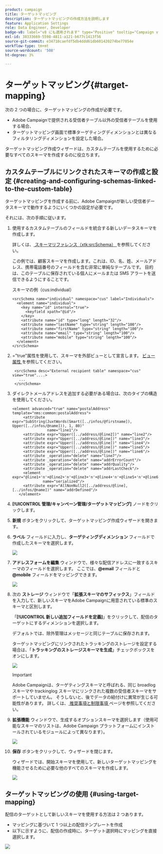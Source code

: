 ```yaml
---
product: campaign
title: ターゲットマッピング
description: ターゲットマッピングの作成方法を説明します
feature: Application Settings
role: Data Engineer, Developer
badge-v8: label="v8 にも適用されます" type="Positive" tooltip="Campaign v8 にも適用されます"
exl-id: 38333669-5598-4811-a121-b677c1413f56
source-git-commit: e34718caefdf5db4ddd61db601420274be77054e
workflow-type: tm+mt
source-wordcount: '508'
ht-degree: 3%

---
```


# ターゲットマッピング{#target-mapping}



次の 2 つの場合に、ターゲットマッピングの作成が必要です。

* Adobe Campaignで提供される受信者テーブル以外の受信者テーブルを使用する場合、
* ターゲットマッピング画面で標準ターゲティングディメンションとは異なるフィルタリングディメンションを設定した場合。

ターゲットマッピング作成ウィザードは、カスタムテーブルを使用するために必要なすべてのスキーマを作成するのに役立ちます。

## カスタムテーブルにリンクされたスキーマの作成と設定 {#creating-and-configuring-schemas-linked-to-the-custom-table}

ターゲットマッピングを作成する前に、Adobe Campaignが新しい受信者データスキーマで動作するようにいくつかの設定が必要です。

それには、次の手順に従います。

1. 使用するカスタムテーブルのフィールドを統合する新しいデータスキーマを作成します。

   詳しくは、[ スキーマリファレンス（xtk:srcSchema） ](../../configuration/using/about-schema-reference.md) を参照してください。

   この例では、顧客スキーマを作成します。これは、ID、名、姓、メールアドレス、携帯電話番号のフィールドを含む非常に単純なテーブルです。 目的は、このテーブルに保存されている個人にメールまたは SMS アラートを送信できるようにすることです。

   スキーマの例（cus:individual）

   ```
   <srcSchema name="individual" namespace="cus" label="Individuals">
     <element name="individual">
       <key name="id" internal="true">
         <keyfield xpath="@id"/>
       </key>
       <attribute name="id" type="long" length="32"/>
       <attribute name="lastName" type="string" length="100"/>
       <attribute name="firstName" type="string" length="100"/>
       <attribute name="email" type="string" length="100"/>
       <attribute name="mobile" type="string" length="100"/>
     </element>
   </srcSchema>
   ```

1. =&quot;true&quot;属性を使用して、スキーマを外部ビューとして宣言します。 [ ビュー属性 ](../../configuration/using/schema-characteristics.md#the-view-attribute) を参照してください。

   ```
    <srcSchema desc="External recipient table" namespace="cus" view="true"....>
      ...
    </srcSchema>
   ```

1. ダイレクトメールアドレスを追加する必要がある場合は、次のタイプの構造を使用してください。

   ```
   <element advanced="true" name="postalAddress" template="nms:common:postalAddress">
        <attribute expr="SubString(JuxtWords(Smart([../infos/@firstname]), Upper([../infos/@name])), 1, 80)"
                   name="line1"/>
        <attribute expr="Upper([../address/@line2])" name="line2"/>
        <attribute expr="Upper([../address/@line])" name="line3"/>
        <attribute expr="Upper([../address/@line])" name="line4"/>
        <attribute expr="Upper([../address/@line])" name="line5"/>
        <attribute expr="Upper([../address/@line])" name="line6"/>
        <attribute _operation="delete" name="line7"/>
        <attribute _operation="delete" name="addrErrorCount"/>
        <attribute _operation="delete" name="addrQuality"/>
        <attribute _operation="delete" name="addrLastCheck"/>
        <element expr="@line1+'n'+@line2+'n'+@line3+'n'+@line4+'n'+@line5+'n'+@line6"
                 name="serialized"/>
        <attribute expr="AllNonNull2([../address/@line], [../infos/@name])" name="addrDefined"/>
      </element>
   ```

1. **[!UICONTROL 管理/キャンペーン管理/ターゲットマッピング]** ノードをクリックします。
1. **新規** ボタンをクリックして、ターゲットマッピング作成ウィザードを開きます。
1. **ラベル** フィールドに入力し、**ターゲティングディメンション** フィールドで作成したスキーマを選択します。

   ![](assets/mapping_diffusion_wizard_1.png)

1. **アドレスフォームを編集** ウィンドウで、様々な配信アドレスに一致するスキーマのフィールドを選択します。 ここでは、**@email** フィールドと **@mobile** フィールドをマッピングできます。

   ![](assets/mapping_diffusion_wizard_2.png)

1. 次の **ストレージ** ウィンドウで「**拡張スキーマのサフィックス**」フィールドを入力して、新しいスキーマをAdobe Campaignに用意されている標準のスキーマと区別します。

   「**[!UICONTROL 新しい追加フィールドを定義]**」をクリックして、配信のターゲットにするディメンションを選択します。

   デフォルトでは、除外管理はメッセージと同じテーブルに保存されます。

   ターゲットマッピングにリンクされたトラッキングのストレージを設定する場合は、「**トラッキングのストレージスキーマを生成**」チェックボックスをオンにします。

   ![](assets/mapping_diffusion_wizard_3.png)

   >[!IMPORTANT]
   >
   >Adobe Campaignは、ターゲティングスキーマと呼ばれる、同じ broadlog スキーマや trackinglog スキーマにリンクされた複数の受信者スキーマをサポートしていません。 そうしないと、後でデータの紐付けに異常が生じる可能性があります。 詳しくは、[ 推奨事項と制限事項 ](../../configuration/using/about-custom-recipient-table.md) ページを参照してください。

1. **拡張機能** ウィンドウで、生成するオプションスキーマを選択します（使用可能なスキーマのリストは、Adobe Campaign プラットフォームにインストールされているモジュールによって異なります）。

   ![](assets/mapping_diffusion_wizard_4.png)

1. **保存** ボタンをクリックして、ウィザードを閉じます。

   ウィザードでは、開始スキーマを使用して、新しいターゲットマッピングを機能させるために必要な他のすべてのスキーマを作成します。

   ![](assets/mapping_schema_list.png)

## ターゲットマッピングの使用 {#using-target-mapping}

配信のターゲットとして新しいスキーマを使用する方法は 2 つあります。

* マッピングに基づいて 1 つ以上の配信テンプレートを作成
* 以下に示すように、配信の作成時に、ターゲット選択時にマッピングを直接選択します。

![](assets/mapping_selection_ciblage.png)
